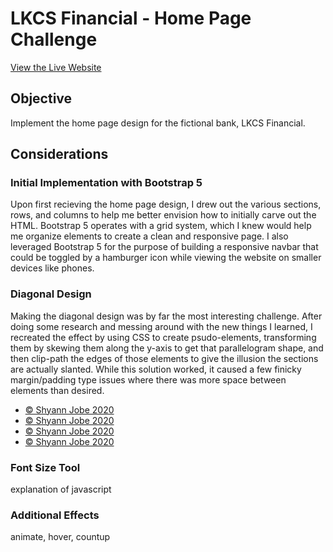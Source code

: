 # LKCS Financial - Home Page Challenge
[View the Live Website](https://shyann-lkcs.netlify.app)

## Objective
Implement the home page design for the fictional bank, LKCS Financial.

## Considerations
### Initial Implementation with Bootstrap 5

Upon first recieving the home page design, I drew out the various sections, rows, and columns to help me better envision 
how to initially carve out the HTML. Bootstrap 5 operates with a grid system, which I knew would help me organize elements to create 
a clean and responsive page. I also leveraged Bootstrap 5 for the purpose of building a responsive navbar that could be toggled by a 
hamburger icon while viewing the website on smaller devices like phones.

### Diagonal Design

Making the diagonal design was by far the most interesting challenge. After doing some research and messing around with the new things I learned, 
I recreated the effect by using CSS to create psudo-elements, transforming them by skewing them along the y-axis to get that parallelogram shape, 
and then clip-path the edges of those elements to give the illusion the sections are actually slanted. While this solution worked, it caused a few 
finicky margin/padding type issues where there was more space between elements than desired.
  - [© Shyann Jobe 2020](https://shyann.netlify.app)
  - [© Shyann Jobe 2020](https://shyann.netlify.app)
  - [© Shyann Jobe 2020](https://shyann.netlify.app)
  - [© Shyann Jobe 2020](https://shyann.netlify.app)

### Font Size Tool

explanation of javascript

### Additional Effects

animate, hover, countup
